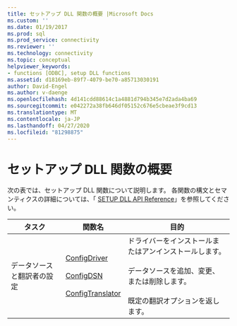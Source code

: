 ```yaml
---
title: セットアップ DLL 関数の概要 |Microsoft Docs
ms.custom: ''
ms.date: 01/19/2017
ms.prod: sql
ms.prod_service: connectivity
ms.reviewer: ''
ms.technology: connectivity
ms.topic: conceptual
helpviewer_keywords:
- functions [ODBC], setup DLL functions
ms.assetid: d18169eb-89f7-4079-be70-a85713030191
author: David-Engel
ms.author: v-daenge
ms.openlocfilehash: 4d141cdd88614c1a4881d794b345e7d2ada4ba69
ms.sourcegitcommit: e042272a38fb646df05152c676e5cbeae3f9cd13
ms.translationtype: MT
ms.contentlocale: ja-JP
ms.lasthandoff: 04/27/2020
ms.locfileid: "81298875"
---
```

# <a name="setup-dll-function-summary"></a>セットアップ DLL 関数の概要
次の表では、セットアップ DLL 関数について説明します。 各関数の構文とセマンティクスの詳細については、「 [SETUP DLL API Reference](../../../odbc/reference/syntax/setup-dll-api-reference.md)」を参照してください。  
  
|タスク|関数名|目的|  
|----------|-------------------|-------------|  
|データソースと翻訳者の設定|[ConfigDriver](../../../odbc/reference/syntax/configdriver-function.md)<br /><br /> [ConfigDSN](../../../odbc/reference/syntax/configdsn-function.md)<br /><br /> [ConfigTranslator](../../../odbc/reference/syntax/configtranslator-function.md)|ドライバーをインストールまたはアンインストールします。<br /><br /> データソースを追加、変更、または削除します。<br /><br /> 既定の翻訳オプションを返します。|
